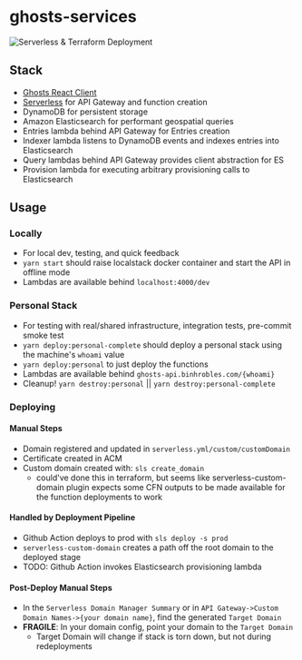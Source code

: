 # ghosts-services

![Serverless & Terraform Deployment](https://github.com/binhrobles/ghosts-services/workflows/Serverless%20&%20Terraform%20Deployment/badge.svg)

## Stack

- [Ghosts React Client](https://github.com/binhrobles/ghosts-client)
- [Serverless](https://www.serverless.com/) for API Gateway and function creation
- DynamoDB for persistent storage
- Amazon Elasticsearch for performant geospatial queries
- Entries lambda behind API Gateway for Entries creation
- Indexer lambda listens to DynamoDB events and indexes entries into Elasticsearch
- Query lambdas behind API Gateway provides client abstraction for ES
- Provision lambda for executing arbitrary provisioning calls to Elasticsearch

## Usage

### Locally

- For local dev, testing, and quick feedback
- `yarn start` should raise localstack docker container and start the API in offline mode
- Lambdas are available behind `localhost:4000/dev`

### Personal Stack

- For testing with real/shared infrastructure, integration tests, pre-commit smoke test
- `yarn deploy:personal-complete` should deploy a personal stack using the machine's `whoami` value
- `yarn deploy:personal` to just deploy the functions
- Lambdas are available behind `ghosts-api.binhrobles.com/{whoami}`
- Cleanup! `yarn destroy:personal` || `yarn destroy:personal-complete`

### Deploying

#### Manual Steps

- Domain registered and updated in `serverless.yml/custom/customDomain`
- Certificate created in ACM
- Custom domain created with: `sls create_domain`
  - could've done this in terraform, but seems like serverless-custom-domain plugin expects some CFN outputs to be made available for the function deployments to work

#### Handled by Deployment Pipeline

- Github Action deploys to prod with `sls deploy -s prod`
- `serverless-custom-domain` creates a path off the root domain to the deployed stage
- TODO: Github Action invokes Elasticsearch provisioning lambda

#### Post-Deploy Manual Steps

- In the `Serverless Domain Manager Summary` or in `API Gateway->Custom Domain Names->{your domain name}`, find the generated `Target Domain`
- **FRAGILE**: In your domain config, point your domain to the `Target Domain`
  - Target Domain will change if stack is torn down, but not during redeployments
